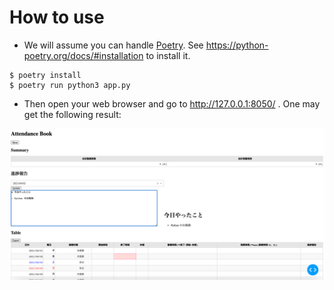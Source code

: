 # How to use

- We will assume you can handle [Poetry](https://python-poetry.org/). See https://python-poetry.org/docs/#installation to install it.

```
$ poetry install
$ poetry run python3 app.py
```

- Then open your web browser and go to http://127.0.0.1:8050/ . One may get the following result:

![](docs/assets/imgs/result.png)
